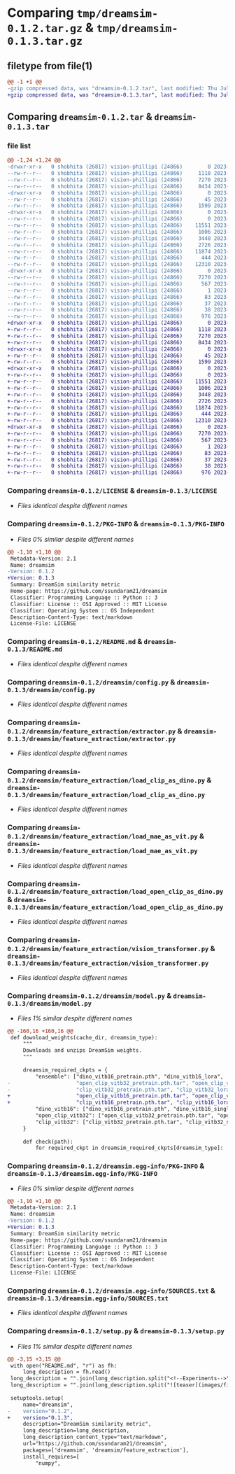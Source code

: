 # Comparing `tmp/dreamsim-0.1.2.tar.gz` & `tmp/dreamsim-0.1.3.tar.gz`

## filetype from file(1)

```diff
@@ -1 +1 @@
-gzip compressed data, was "dreamsim-0.1.2.tar", last modified: Thu Jul 20 17:21:35 2023, max compression
+gzip compressed data, was "dreamsim-0.1.3.tar", last modified: Thu Jul 27 14:03:27 2023, max compression
```

## Comparing `dreamsim-0.1.2.tar` & `dreamsim-0.1.3.tar`

### file list

```diff
@@ -1,24 +1,24 @@
-drwxr-xr-x   0 shobhita (26817) vision-phillipi (24866)        0 2023-07-20 17:21:35.482042 dreamsim-0.1.2/
--rw-r--r--   0 shobhita (26817) vision-phillipi (24866)     1118 2023-06-15 23:35:43.000000 dreamsim-0.1.2/LICENSE
--rw-r--r--   0 shobhita (26817) vision-phillipi (24866)     7270 2023-07-20 17:21:35.477307 dreamsim-0.1.2/PKG-INFO
--rw-r--r--   0 shobhita (26817) vision-phillipi (24866)     8434 2023-07-20 16:55:30.000000 dreamsim-0.1.2/README.md
-drwxr-xr-x   0 shobhita (26817) vision-phillipi (24866)        0 2023-07-20 17:21:35.236991 dreamsim-0.1.2/dreamsim/
--rw-r--r--   0 shobhita (26817) vision-phillipi (24866)       45 2023-06-16 01:06:22.000000 dreamsim-0.1.2/dreamsim/__init__.py
--rw-r--r--   0 shobhita (26817) vision-phillipi (24866)     1599 2023-07-14 19:18:53.000000 dreamsim-0.1.2/dreamsim/config.py
-drwxr-xr-x   0 shobhita (26817) vision-phillipi (24866)        0 2023-07-20 17:21:35.463767 dreamsim-0.1.2/dreamsim/feature_extraction/
--rw-r--r--   0 shobhita (26817) vision-phillipi (24866)        0 2023-06-16 01:06:22.000000 dreamsim-0.1.2/dreamsim/feature_extraction/__init__.py
--rw-r--r--   0 shobhita (26817) vision-phillipi (24866)    11551 2023-06-16 01:06:22.000000 dreamsim-0.1.2/dreamsim/feature_extraction/extractor.py
--rw-r--r--   0 shobhita (26817) vision-phillipi (24866)     1006 2023-06-16 01:06:22.000000 dreamsim-0.1.2/dreamsim/feature_extraction/load_clip_as_dino.py
--rw-r--r--   0 shobhita (26817) vision-phillipi (24866)     3448 2023-06-16 01:06:22.000000 dreamsim-0.1.2/dreamsim/feature_extraction/load_mae_as_vit.py
--rw-r--r--   0 shobhita (26817) vision-phillipi (24866)     2726 2023-06-16 01:06:22.000000 dreamsim-0.1.2/dreamsim/feature_extraction/load_open_clip_as_dino.py
--rw-r--r--   0 shobhita (26817) vision-phillipi (24866)    11874 2023-06-16 01:06:22.000000 dreamsim-0.1.2/dreamsim/feature_extraction/vision_transformer.py
--rw-r--r--   0 shobhita (26817) vision-phillipi (24866)      444 2023-06-16 01:06:22.000000 dreamsim-0.1.2/dreamsim/feature_extraction/vit_wrapper.py
--rw-r--r--   0 shobhita (26817) vision-phillipi (24866)    12310 2023-07-14 17:31:28.000000 dreamsim-0.1.2/dreamsim/model.py
-drwxr-xr-x   0 shobhita (26817) vision-phillipi (24866)        0 2023-07-20 17:21:35.305580 dreamsim-0.1.2/dreamsim.egg-info/
--rw-r--r--   0 shobhita (26817) vision-phillipi (24866)     7270 2023-07-20 17:21:34.000000 dreamsim-0.1.2/dreamsim.egg-info/PKG-INFO
--rw-r--r--   0 shobhita (26817) vision-phillipi (24866)      567 2023-07-20 17:21:35.000000 dreamsim-0.1.2/dreamsim.egg-info/SOURCES.txt
--rw-r--r--   0 shobhita (26817) vision-phillipi (24866)        1 2023-07-20 17:21:34.000000 dreamsim-0.1.2/dreamsim.egg-info/dependency_links.txt
--rw-r--r--   0 shobhita (26817) vision-phillipi (24866)       83 2023-07-20 17:21:34.000000 dreamsim-0.1.2/dreamsim.egg-info/requires.txt
--rw-r--r--   0 shobhita (26817) vision-phillipi (24866)       37 2023-07-20 17:21:34.000000 dreamsim-0.1.2/dreamsim.egg-info/top_level.txt
--rw-r--r--   0 shobhita (26817) vision-phillipi (24866)       38 2023-07-20 17:21:35.484291 dreamsim-0.1.2/setup.cfg
--rw-r--r--   0 shobhita (26817) vision-phillipi (24866)      976 2023-07-20 17:17:21.000000 dreamsim-0.1.2/setup.py
+drwxr-xr-x   0 shobhita (26817) vision-phillipi (24866)        0 2023-07-27 14:03:27.680639 dreamsim-0.1.3/
+-rw-r--r--   0 shobhita (26817) vision-phillipi (24866)     1118 2023-07-14 19:12:59.000000 dreamsim-0.1.3/LICENSE
+-rw-r--r--   0 shobhita (26817) vision-phillipi (24866)     7270 2023-07-27 14:03:27.675728 dreamsim-0.1.3/PKG-INFO
+-rw-r--r--   0 shobhita (26817) vision-phillipi (24866)     8434 2023-07-27 14:00:12.000000 dreamsim-0.1.3/README.md
+drwxr-xr-x   0 shobhita (26817) vision-phillipi (24866)        0 2023-07-27 14:03:27.485580 dreamsim-0.1.3/dreamsim/
+-rw-r--r--   0 shobhita (26817) vision-phillipi (24866)       45 2023-07-14 19:12:59.000000 dreamsim-0.1.3/dreamsim/__init__.py
+-rw-r--r--   0 shobhita (26817) vision-phillipi (24866)     1599 2023-07-14 19:20:51.000000 dreamsim-0.1.3/dreamsim/config.py
+drwxr-xr-x   0 shobhita (26817) vision-phillipi (24866)        0 2023-07-27 14:03:27.662369 dreamsim-0.1.3/dreamsim/feature_extraction/
+-rw-r--r--   0 shobhita (26817) vision-phillipi (24866)        0 2023-07-14 19:12:59.000000 dreamsim-0.1.3/dreamsim/feature_extraction/__init__.py
+-rw-r--r--   0 shobhita (26817) vision-phillipi (24866)    11551 2023-07-14 19:12:59.000000 dreamsim-0.1.3/dreamsim/feature_extraction/extractor.py
+-rw-r--r--   0 shobhita (26817) vision-phillipi (24866)     1006 2023-07-14 19:12:59.000000 dreamsim-0.1.3/dreamsim/feature_extraction/load_clip_as_dino.py
+-rw-r--r--   0 shobhita (26817) vision-phillipi (24866)     3448 2023-07-14 19:12:59.000000 dreamsim-0.1.3/dreamsim/feature_extraction/load_mae_as_vit.py
+-rw-r--r--   0 shobhita (26817) vision-phillipi (24866)     2726 2023-07-14 19:12:59.000000 dreamsim-0.1.3/dreamsim/feature_extraction/load_open_clip_as_dino.py
+-rw-r--r--   0 shobhita (26817) vision-phillipi (24866)    11874 2023-07-14 19:12:59.000000 dreamsim-0.1.3/dreamsim/feature_extraction/vision_transformer.py
+-rw-r--r--   0 shobhita (26817) vision-phillipi (24866)      444 2023-07-14 19:12:59.000000 dreamsim-0.1.3/dreamsim/feature_extraction/vit_wrapper.py
+-rw-r--r--   0 shobhita (26817) vision-phillipi (24866)    12310 2023-07-27 13:44:53.000000 dreamsim-0.1.3/dreamsim/model.py
+drwxr-xr-x   0 shobhita (26817) vision-phillipi (24866)        0 2023-07-27 14:03:27.554949 dreamsim-0.1.3/dreamsim.egg-info/
+-rw-r--r--   0 shobhita (26817) vision-phillipi (24866)     7270 2023-07-27 14:03:27.000000 dreamsim-0.1.3/dreamsim.egg-info/PKG-INFO
+-rw-r--r--   0 shobhita (26817) vision-phillipi (24866)      567 2023-07-27 14:03:27.000000 dreamsim-0.1.3/dreamsim.egg-info/SOURCES.txt
+-rw-r--r--   0 shobhita (26817) vision-phillipi (24866)        1 2023-07-27 14:03:27.000000 dreamsim-0.1.3/dreamsim.egg-info/dependency_links.txt
+-rw-r--r--   0 shobhita (26817) vision-phillipi (24866)       83 2023-07-27 14:03:27.000000 dreamsim-0.1.3/dreamsim.egg-info/requires.txt
+-rw-r--r--   0 shobhita (26817) vision-phillipi (24866)       37 2023-07-27 14:03:27.000000 dreamsim-0.1.3/dreamsim.egg-info/top_level.txt
+-rw-r--r--   0 shobhita (26817) vision-phillipi (24866)       38 2023-07-27 14:03:27.682835 dreamsim-0.1.3/setup.cfg
+-rw-r--r--   0 shobhita (26817) vision-phillipi (24866)      976 2023-07-27 14:01:30.000000 dreamsim-0.1.3/setup.py
```

### Comparing `dreamsim-0.1.2/LICENSE` & `dreamsim-0.1.3/LICENSE`

 * *Files identical despite different names*

### Comparing `dreamsim-0.1.2/PKG-INFO` & `dreamsim-0.1.3/PKG-INFO`

 * *Files 0% similar despite different names*

```diff
@@ -1,10 +1,10 @@
 Metadata-Version: 2.1
 Name: dreamsim
-Version: 0.1.2
+Version: 0.1.3
 Summary: DreamSim similarity metric
 Home-page: https://github.com/ssundaram21/dreamsim
 Classifier: Programming Language :: Python :: 3
 Classifier: License :: OSI Approved :: MIT License
 Classifier: Operating System :: OS Independent
 Description-Content-Type: text/markdown
 License-File: LICENSE
```

### Comparing `dreamsim-0.1.2/README.md` & `dreamsim-0.1.3/README.md`

 * *Files identical despite different names*

### Comparing `dreamsim-0.1.2/dreamsim/config.py` & `dreamsim-0.1.3/dreamsim/config.py`

 * *Files identical despite different names*

### Comparing `dreamsim-0.1.2/dreamsim/feature_extraction/extractor.py` & `dreamsim-0.1.3/dreamsim/feature_extraction/extractor.py`

 * *Files identical despite different names*

### Comparing `dreamsim-0.1.2/dreamsim/feature_extraction/load_clip_as_dino.py` & `dreamsim-0.1.3/dreamsim/feature_extraction/load_clip_as_dino.py`

 * *Files identical despite different names*

### Comparing `dreamsim-0.1.2/dreamsim/feature_extraction/load_mae_as_vit.py` & `dreamsim-0.1.3/dreamsim/feature_extraction/load_mae_as_vit.py`

 * *Files identical despite different names*

### Comparing `dreamsim-0.1.2/dreamsim/feature_extraction/load_open_clip_as_dino.py` & `dreamsim-0.1.3/dreamsim/feature_extraction/load_open_clip_as_dino.py`

 * *Files identical despite different names*

### Comparing `dreamsim-0.1.2/dreamsim/feature_extraction/vision_transformer.py` & `dreamsim-0.1.3/dreamsim/feature_extraction/vision_transformer.py`

 * *Files identical despite different names*

### Comparing `dreamsim-0.1.2/dreamsim/model.py` & `dreamsim-0.1.3/dreamsim/model.py`

 * *Files 1% similar despite different names*

```diff
@@ -160,16 +160,16 @@
 def download_weights(cache_dir, dreamsim_type):
     """
     Downloads and unzips DreamSim weights.
     """
 
     dreamsim_required_ckpts = {
         "ensemble": ["dino_vitb16_pretrain.pth", "dino_vitb16_lora",
-                     "open_clip_vitb32_pretrain.pth.tar", "open_clip_vitb32_lora",
-                     "clip_vitb32_pretrain.pth.tar", "clip_vitb32_lora"],
+                     "open_clip_vitb16_pretrain.pth.tar", "open_clip_vitb16_lora",
+                     "clip_vitb16_pretrain.pth.tar", "clip_vitb16_lora"],
         "dino_vitb16": ["dino_vitb16_pretrain.pth", "dino_vitb16_single_lora"],
         "open_clip_vitb32": ["open_clip_vitb32_pretrain.pth.tar", "open_clip_vitb32_single_lora"],
         "clip_vitb32": ["clip_vitb32_pretrain.pth.tar", "clip_vitb32_single_lora"]
     }
 
     def check(path):
         for required_ckpt in dreamsim_required_ckpts[dreamsim_type]:
```

### Comparing `dreamsim-0.1.2/dreamsim.egg-info/PKG-INFO` & `dreamsim-0.1.3/dreamsim.egg-info/PKG-INFO`

 * *Files 0% similar despite different names*

```diff
@@ -1,10 +1,10 @@
 Metadata-Version: 2.1
 Name: dreamsim
-Version: 0.1.2
+Version: 0.1.3
 Summary: DreamSim similarity metric
 Home-page: https://github.com/ssundaram21/dreamsim
 Classifier: Programming Language :: Python :: 3
 Classifier: License :: OSI Approved :: MIT License
 Classifier: Operating System :: OS Independent
 Description-Content-Type: text/markdown
 License-File: LICENSE
```

### Comparing `dreamsim-0.1.2/dreamsim.egg-info/SOURCES.txt` & `dreamsim-0.1.3/dreamsim.egg-info/SOURCES.txt`

 * *Files identical despite different names*

### Comparing `dreamsim-0.1.2/setup.py` & `dreamsim-0.1.3/setup.py`

 * *Files 1% similar despite different names*

```diff
@@ -3,15 +3,15 @@
 with open("README.md", "r") as fh:
     long_description = fh.read()
 long_description = "".join(long_description.split("<!--Experiments-->")[::2])
 long_description = "".join(long_description.split("![teaser](images/figs/teaser.png)"))
 
 setuptools.setup(
     name="dreamsim",
-    version="0.1.2",
+    version="0.1.3",
     description="DreamSim similarity metric",
     long_description=long_description,
     long_description_content_type="text/markdown",
     url="https://github.com/ssundaram21/dreamsim",
     packages=['dreamsim', 'dreamsim/feature_extraction'],
     install_requires=[
         "numpy",
```

